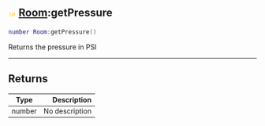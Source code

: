 ## ![shared](../../.gitbook/assets/shared.png) [Room](room):getPressure

```lua
number Room:getPressure()
```

Returns the pressure in PSI

------
## Returns

| Type   | Description |
| ------ | ----------: |
| number | No description |

